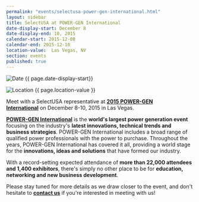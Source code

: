 ```yaml
---
permalink: "events/selectusa-power-gen-international.html"
layout: sidebar
title: SelectUSA at POWER-GEN International
date-display-start: December 8
date-display-end: 10, 2015
calendar-start: 2015-12-08
calendar-end: 2015-12-10
location-value:  Las Vegas, NV  
section: events
published: true
---
```

![Date](https://google.github.io/material-design-icons/action/svg/ic_event_24px.svg "Date") {{ page.date-display-start}}

![Location](http://google.github.io/material-design-icons/social/svg/ic_location_city_24px.svg "Location") {{ page.location-value }}

Meet with a SelectUSA representative at **[2015&nbsp;POWER-GEN International](http://www.power-gen.com/index.html)**&nbsp;on December 8-10, 2015 in Las Vegas.

**[POWER-GEN International](http://www.power-gen.com/index.html)** is the **world's largest power generation event** focusing on the industry's **latest innovations, technical trends and business strategies**. POWER-GEN International includes a broad range of qualified power professionals with the power to purchase. Throughout the years, POWER-GEN International has covered it all, providing a world stage for the **innovations, ideas and solutions** that have formed our industry.

With a record-setting expected attendance of **more than 22,000 attendees and 1,400 exhibitors**, there's simply no other place to be for **education, networking and new business development**.

Please stay tuned for more details as we draw closer to the event, and&nbsp;don't hesitate to&nbsp;**[contact us](/contact-us)**&nbsp;if you're interested in meeting with us!
   
